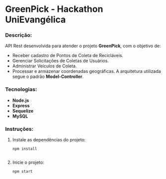 # GreenPick - Hackathon UniEvangélica

### Descrição:
API Rest desenvolvida para atender o projeto **GreenPick**, com o objetivo de:
- Receber cadastro de Pontos de Coleta de Recicláveis.
- Gerenciar Solicitações de Coletas de Usuários.
- Administrar Veículos de Coleta.
- Processar e armazenar coordenadas geográficas.
A arquitetura utilizada segue o padrão **Model-Controller**.

### Tecnologias:
- **Node.js**
- **Express**
- **Sequelize**
- **MySQL**

### Instruções:
1. Instale as dependências do projeto:
   ```CMD
   npm install


2. Inicie o projeto:
   ```CMD
   npm start